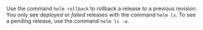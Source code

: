 Use the command `helm rollback` to rollback a release to a previous revision.
You only see *deployed* or *failed* releases with the command `helm ls`. To see a pending release, use the command `helm ls -a`.